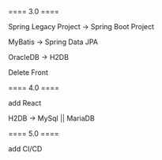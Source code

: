 ==== 3.0 ====

Spring Legacy Project -> Spring Boot Project

MyBatis -> Spring Data JPA

OracleDB -> H2DB

Delete Front

==== 4.0 ====

add React 

H2DB -> MySql || MariaDB

==== 5.0 ====

add CI/CD
